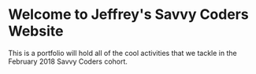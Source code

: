 # Welcome to Jeffrey's Savvy Coders Website

This is a portfolio will hold all of the cool activities that we tackle in the February 2018 Savvy Coders cohort.
